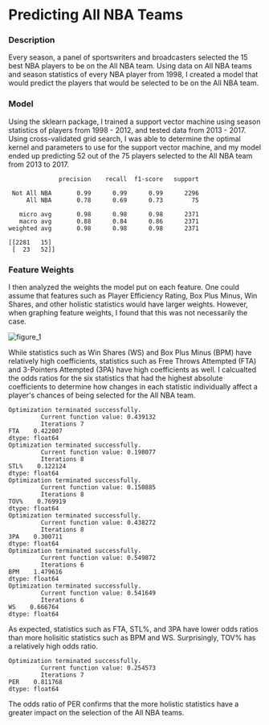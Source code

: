 # Predicting All NBA Teams

### Description

Every season, a panel of sportswriters and broadcasters selected the 15 best NBA players to be on the All NBA team. Using data on All NBA teams and season statistics of every NBA player from 1998, I created a model that would predict the players that would be selected to be on the All NBA team. 

### Model

Using the sklearn package, I trained a support vector machine using season statistics of players from 1998 - 2012, and tested data from 2013 - 2017. Using cross-validated grid search, I was able to determine the optimal kernel and parameters to use for the support vector machine, and my model ended up predicting 52 out of the 75 players selected to the All NBA team from 2013 to 2017.

``` 
              precision    recall  f1-score   support

 Not All NBA       0.99      0.99      0.99      2296
     All NBA       0.78      0.69      0.73        75

   micro avg       0.98      0.98      0.98      2371
   macro avg       0.88      0.84      0.86      2371
weighted avg       0.98      0.98      0.98      2371

[[2281   15]
 [  23   52]]

```
### Feature Weights

I then analyzed the weights the model put on each feature. One could assume that features such as Player Efficiency Rating, Box Plus Minus, Win Shares, and other holistic statistics would have larger weights. However, when graphing feature weights, I found that this was not necessarily the case. 

![figure_1](https://user-images.githubusercontent.com/43687112/50879800-35d48900-13aa-11e9-9169-bbef41315e58.png)

While statistics such as Win Shares (WS) and Box Plus Minus (BPM) have relatively high coefficients, statistics such as Free Throws Attempted (FTA) and 3-Pointers Attempted (3PA) have high coefficients as well. I calcualted the odds ratios for the six statistics that had the highest absolute coefficients to determine how changes in each statistic individually affect a player's chances of being selected for the All NBA team.

```
Optimization terminated successfully.
         Current function value: 0.439132
         Iterations 7
FTA    0.422007
dtype: float64
Optimization terminated successfully.
         Current function value: 0.198077
         Iterations 8
STL%    0.122124
dtype: float64
Optimization terminated successfully.
         Current function value: 0.150885
         Iterations 8
TOV%    0.769919
dtype: float64
Optimization terminated successfully.
         Current function value: 0.438272
         Iterations 8
3PA    0.300711
dtype: float64
Optimization terminated successfully.
         Current function value: 0.549872
         Iterations 6
BPM    1.479616
dtype: float64
Optimization terminated successfully.
         Current function value: 0.541649
         Iterations 6
WS    0.666764
dtype: float64
```
As expected, statistics such as FTA, STL%, and 3PA have lower odds ratios than more holisitic statistics such as BPM and WS. Surprisingly, TOV% has a relatively high odds ratio.

```
Optimization terminated successfully.
         Current function value: 0.254573
         Iterations 7
PER    0.811768
dtype: float64
```
The odds ratio of PER confirms that the more holistic statistics have a greater impact on the selection of the All NBA teams.
